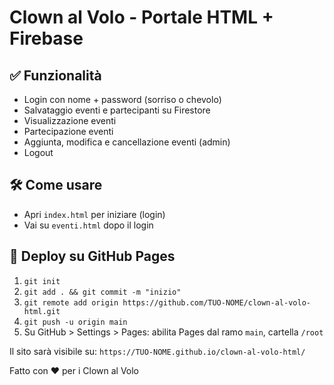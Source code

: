 
# Clown al Volo - Portale HTML + Firebase

## ✅ Funzionalità
- Login con nome + password (sorriso o chevolo)
- Salvataggio eventi e partecipanti su Firestore
- Visualizzazione eventi
- Partecipazione eventi
- Aggiunta, modifica e cancellazione eventi (admin)
- Logout

## 🛠️ Come usare
- Apri `index.html` per iniziare (login)
- Vai su `eventi.html` dopo il login

## 🚀 Deploy su GitHub Pages
1. `git init`
2. `git add . && git commit -m "inizio"`
3. `git remote add origin https://github.com/TUO-NOME/clown-al-volo-html.git`
4. `git push -u origin main`
5. Su GitHub > Settings > Pages: abilita Pages dal ramo `main`, cartella `/root`

Il sito sarà visibile su:
`https://TUO-NOME.github.io/clown-al-volo-html/`

Fatto con ❤️ per i Clown al Volo
